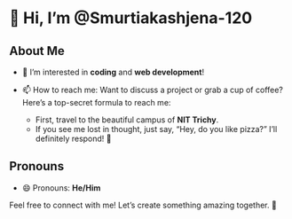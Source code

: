 # 👋 Hi, I’m @Smurtiakashjena-120

## About Me
- 👀 I’m interested in **coding** and **web development**!

- 📫 How to reach me: Want to discuss a project or grab a cup of coffee? Here’s a top-secret formula to reach me: 
  - First, travel to the beautiful campus of **NIT Trichy**. 
  - If you see me lost in thought, just say, “Hey, do you like pizza?” I’ll definitely respond! 🍕
  
## Pronouns
- 😄 Pronouns: **He/Him** 

Feel free to connect with me! Let’s create something amazing together. 🚀
